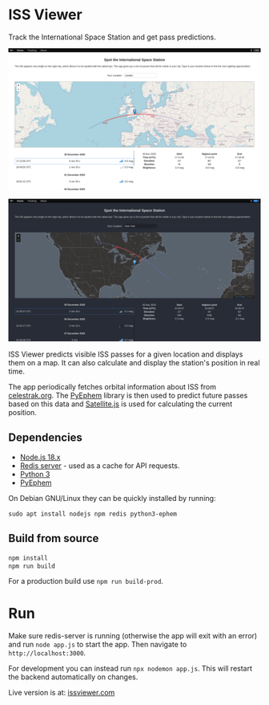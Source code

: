 # ISS Viewer
Track the International Space Station and get pass predictions.

![screenshot](screenshot.png?raw=true)

![screenshot 2](screenshot2.png?raw=true)

ISS Viewer predicts visible ISS passes for a given location and displays them on a map. It can also calculate and display the station's position in real time.

The app periodically fetches orbital information about ISS from [celestrak.org](https://celestrak.org). The [PyEphem](https://github.com/brandon-rhodes/pyephem) library is then used to predict future passes based on this data and [Satellite.js](https://github.com/shashwatak/satellite-js) is used for calculating the current position.

## Dependencies
- [Node.js 18.x](https://nodejs.org)
- [Redis server](https://redis.io) - used as a cache for API requests.
- [Python 3](https://www.python.org)
- [PyEphem](https://github.com/brandon-rhodes/pyephem)

On Debian GNU/Linux they can be quickly installed by running:
```
sudo apt install nodejs npm redis python3-ephem
```

## Build from source
```
npm install
npm run build
```

For a production build use `npm run build-prod`.

# Run
Make sure redis-server is running (otherwise the app will exit with an error) and run `node app.js` to start the app. Then navigate to `http://localhost:3000`.

For development you can instead run `npx nodemon app.js`. This will restart the backend automatically on changes.

Live version is at: [issviewer.com](https://issviewer.com)